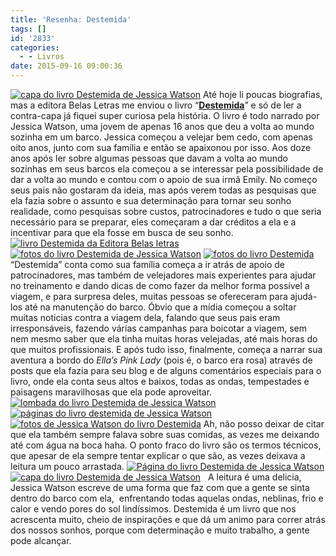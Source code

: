 ```yaml
---
title: 'Resenha: Destemida'
tags: []
id: '2833'
categories:
  - - Livros
date: 2015-09-16 09:00:36
---
```


[![capa do livro Destemida de Jessica Watson](/wp-content/uploads/2015/09/DSC03948-1024x768.jpg)](/wp-content/uploads/2015/09/DSC03948.jpg) Até hoje li poucas biografias, mas a editora Belas Letras me enviou o livro “**[Destemida](http://belasletras.com.br/detalhe-livro.php?livro=69)**” e só de ler a contra-capa já fiquei super curiosa pela história. O livro é todo narrado por Jessica Watson, uma jovem de apenas 16 anos que deu a volta ao mundo sozinha em um barco. Jessica começou a velejar bem cedo, com apenas oito anos, junto com sua família e então se apaixonou por isso. Aos doze anos após ler sobre algumas pessoas que davam a volta ao mundo sozinhas em seus barcos ela começou a se interessar pela possibilidade de dar a volta ao mundo e contou com o apoio de sua irmã Emily. No começo seus pais não gostaram da ideia, mas após verem todas as pesquisas que ela fazia sobre o assunto e sua determinação para tornar seu sonho realidade, como pesquisas sobre custos, patrocinadores e tudo o que seria necessário para se preparar, eles começaram a dar créditos a ela e a incentivar para que ela fosse em busca de seu sonho. [![livro Destemida da Editora Belas letras](/wp-content/uploads/2015/09/livro-Destemida-da-Editora-Belas-letras-1024x768.jpg)](/wp-content/uploads/2015/09/livro-Destemida-da-Editora-Belas-letras.jpg) [![fotos do livro Destemida de Jessica Watson](/wp-content/uploads/2015/09/fotos-do-livro-Destemida-de-Jessica-Watson-1024x768.jpg)](/wp-content/uploads/2015/09/fotos-do-livro-Destemida-de-Jessica-Watson.jpg) [![fotos do livro Destemida](/wp-content/uploads/2015/09/fotos-do-livro-Destemida-1024x768.jpg)](/wp-content/uploads/2015/09/fotos-do-livro-Destemida.jpg) “Destemida” conta como sua família começa a ir atrás de apoio de patrocinadores, mas também de velejadores mais experientes para ajudar no treinamento e dando dicas de como fazer da melhor forma possível a viagem, e para surpresa deles, muitas pessoas se ofereceram para ajudá-los até na manutenção do barco. Óbvio que a mídia começou a soltar muitas noticias contra a viagem dela, falando que seus pais eram irresponsáveis, fazendo várias campanhas para boicotar a viagem, sem nem mesmo saber que ela tinha muitas horas velejadas, até mais horas do que muitos profissionais. E após tudo isso, finalmente, começa a narrar sua aventura a bordo do _Ella’s Pink Lady_ (pois é, o barco era rosa) através de posts que ela fazia para seu blog e de alguns comentários especiais para o livro, onde ela conta seus altos e baixos, todas as ondas, tempestades e paisagens maravilhosas que ela pode aproveitar. [![lombada do livro Destemida de Jessica Watson](/wp-content/uploads/2015/09/lombada-do-livro-Destemida-de-Jessica-Watson-1024x768.jpg)](/wp-content/uploads/2015/09/lombada-do-livro-Destemida-de-Jessica-Watson.jpg) [![páginas do livro destemida de Jessica Watson](/wp-content/uploads/2015/09/páginas-do-livro-destemida-de-Jessica-Watson-1024x768.jpg)](/wp-content/uploads/2015/09/páginas-do-livro-destemida-de-Jessica-Watson.jpg) [![fotos de Jessica Watson do livro Destemida](/wp-content/uploads/2015/09/fotos-de-Jessica-Watson-do-livro-Destemida-1024x768.jpg)](/wp-content/uploads/2015/09/fotos-de-Jessica-Watson-do-livro-Destemida.jpg) Ah, não posso deixar de citar que ela também sempre falava sobre suas comidas, as vezes me deixando até com água na boca haha. O ponto fraco do livro são os termos técnicos, que apesar de ela sempre tentar explicar o que são, as vezes deixava a leitura um pouco arrastada. [![Página do livro Destemida de Jessica Watson](/wp-content/uploads/2015/09/DSC03946-1024x768.jpg)](/wp-content/uploads/2015/09/DSC03946.jpg) [![capa do livro Destemida de Jessica Watson](/wp-content/uploads/2015/09/capa-do-livro-Destemida-de-Jessica-Watson-1024x768.jpg)](/wp-content/uploads/2015/09/capa-do-livro-Destemida-de-Jessica-Watson.jpg)   A leitura é uma delicia, Jessica Watson escreve de uma forma que faz com que a gente se sinta dentro do barco com ela,  enfrentando todas aquelas ondas, neblinas, frio e calor e vendo pores do sol lindíssimos. Destemida é um livro que nos acrescenta muito, cheio de inspirações e que dá um animo para correr atrás dos nossos sonhos, porque com determinação e muito trabalho, a gente pode alcançar.
